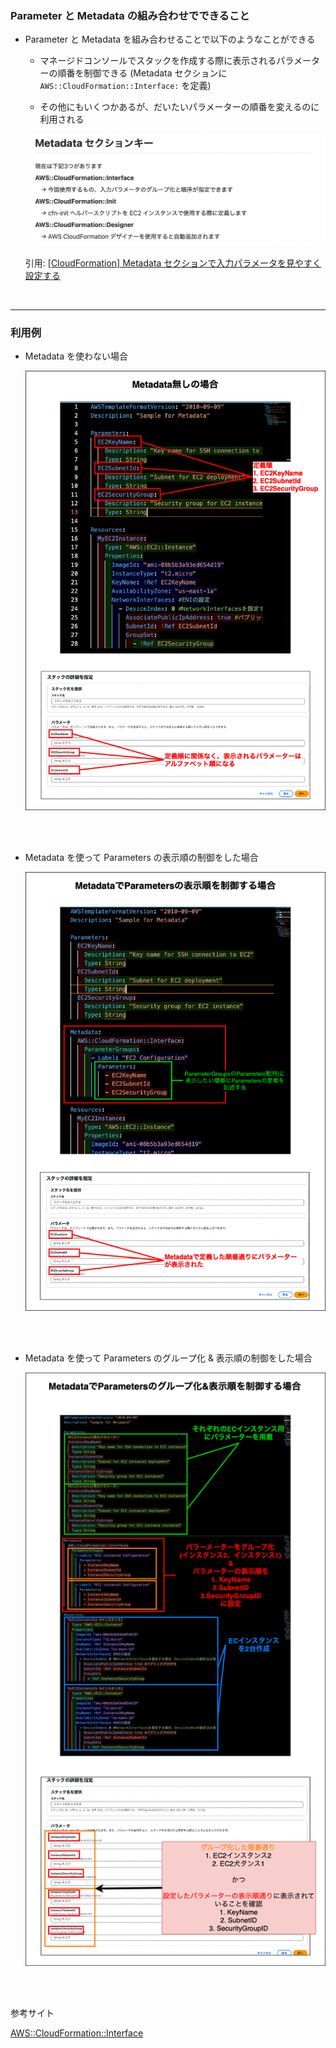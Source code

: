 ### Parameter と Metadata の組み合わせでできること

- Parameter と Metadata を組み合わせることで以下のようなことができる

    - マネージドコンソールでスタックを作成する際に表示されるパラメーターの順番を制御できる (Metadata セクションに `AWS::CloudFormation::Interface:` を定義)

    - その他にもいくつかあるが、だいたいパラメーターの順番を変えるのに利用される

    <img src="./img/CloudFormation-Parameter-Metadata_1.png" />

    引用: [[CloudFormation] Metadata セクションで入力パラメータを見やすく設定する](https://zenn.dev/ano/articles/c5eedcc31b30e2)

<br>

---

### 利用例

- Metadata を使わない場合

    <img src="./img/CloudFormation-Parameter-Metadata_2.png" />

<br>
<br>

- Metadata を使って Parameters の表示順の制御をした場合

    <img src="./img/CloudFormation-Parameter-Metadata_3.png" />

<br>
<br>

- Metadata を使って Parameters のグループ化 & 表示順の制御をした場合

    <img src="./img/CloudFormation-Parameter-Metadata_4.png" />

<br>
<br>

参考サイト

[AWS::CloudFormation::Interface](https://docs.aws.amazon.com/ja_jp/AWSCloudFormation/latest/UserGuide/aws-resource-cloudformation-interface.html)